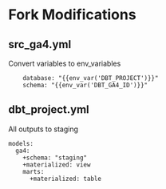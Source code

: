 # Fork Modifications

## src_ga4.yml
Convert variables to env_variables
```
    database: "{{env_var('DBT_PROJECT')}}" 
    schema: "{{env_var('DBT_GA4_ID')}}" 
```

## dbt_project.yml
All outputs to staging
```
models:
  ga4:
    +schema: "staging"
    +materialized: view
    marts:
      +materialized: table
```